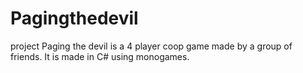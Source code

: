 # Pagingthedevil
project
Paging the devil is a 4 player coop game made by a group of friends.
It is made in C# using monogames.
